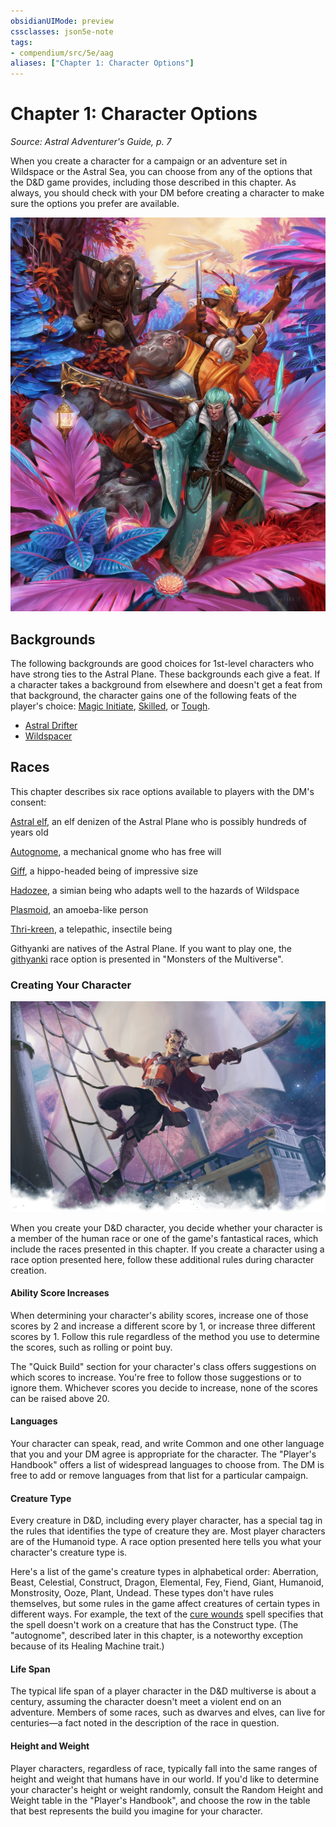 ```yaml
---
obsidianUIMode: preview
cssclasses: json5e-note
tags:
- compendium/src/5e/aag
aliases: ["Chapter 1: Character Options"]
---
```

# Chapter 1: Character Options
*Source: Astral Adventurer's Guide, p. 7* 

When you create a character for a campaign or an adventure set in Wildspace or the Astral Sea, you can choose from any of the options that the D&D game provides, including those described in this chapter. As always, you should check with your DM before creating a character to make sure the options you prefer are available.

![Spacefaring adventurers le...](/3-Mechanics/CLI/books/astral-adventurers-guide/img/002-01-001-characters-splash.webp#center "Spacefaring adventurers leave their damselfly ship behind and explore a new world in pursuit of their latest quest")

## Backgrounds

The following backgrounds are good choices for 1st-level characters who have strong ties to the Astral Plane. These backgrounds each give a feat. If a character takes a background from elsewhere and doesn't get a feat from that background, the character gains one of the following feats of the player's choice: [Magic Initiate](/3-Mechanics/CLI/feats/magic-initiate.md), [Skilled](/3-Mechanics/CLI/feats/skilled.md), or [Tough](/3-Mechanics/CLI/feats/tough.md).

- [Astral Drifter](/3-Mechanics/CLI/backgrounds/astral-drifter-aag.md)  
- [Wildspacer](/3-Mechanics/CLI/backgrounds/wildspacer-aag.md)  

## Races

This chapter describes six race options available to players with the DM's consent:

[Astral elf](/3-Mechanics/CLI/races/astral-elf-aag.md), an elf denizen of the Astral Plane who is possibly hundreds of years old

[Autognome](/3-Mechanics/CLI/races/autognome-aag.md), a mechanical gnome who has free will

[Giff](/3-Mechanics/CLI/races/giff-aag.md), a hippo-headed being of impressive size

[Hadozee](/3-Mechanics/CLI/races/hadozee-aag.md), a simian being who adapts well to the hazards of Wildspace

[Plasmoid](/3-Mechanics/CLI/races/plasmoid-aag.md), an amoeba-like person

[Thri-kreen](/3-Mechanics/CLI/races/thri-kreen-aag.md), a telepathic, insectile being

Githyanki are natives of the Astral Plane. If you want to play one, the [githyanki](/3-Mechanics/CLI/races/githyanki-mpmm.md)  race option is presented in "Monsters of the Multiverse".

### Creating Your Character

![](/3-Mechanics/CLI/books/astral-adventurers-guide/img/005-01-004-create-race-splash.webp#center)

When you create your D&D character, you decide whether your character is a member of the human race or one of the game's fantastical races, which include the races presented in this chapter. If you create a character using a race option presented here, follow these additional rules during character creation.

#### Ability Score Increases

When determining your character's ability scores, increase one of those scores by 2 and increase a different score by 1, or increase three different scores by 1. Follow this rule regardless of the method you use to determine the scores, such as rolling or point buy.

The "Quick Build" section for your character's class offers suggestions on which scores to increase. You're free to follow those suggestions or to ignore them. Whichever scores you decide to increase, none of the scores can be raised above 20.

#### Languages

Your character can speak, read, and write Common and one other language that you and your DM agree is appropriate for the character. The "Player's Handbook" offers a list of widespread languages to choose from. The DM is free to add or remove languages from that list for a particular campaign.

#### Creature Type

Every creature in D&D, including every player character, has a special tag in the rules that identifies the type of creature they are. Most player characters are of the Humanoid type. A race option presented here tells you what your character's creature type is.

Here's a list of the game's creature types in alphabetical order: Aberration, Beast, Celestial, Construct, Dragon, Elemental, Fey, Fiend, Giant, Humanoid, Monstrosity, Ooze, Plant, Undead. These types don't have rules themselves, but some rules in the game affect creatures of certain types in different ways. For example, the text of the [cure wounds](/3-Mechanics/CLI/spells/cure-wounds.md) spell specifies that the spell doesn't work on a creature that has the Construct type. (The "autognome", described later in this chapter, is a noteworthy exception because of its Healing Machine trait.)

#### Life Span

The typical life span of a player character in the D&D multiverse is about a century, assuming the character doesn't meet a violent end on an adventure. Members of some races, such as dwarves and elves, can live for centuries—a fact noted in the description of the race in question.

#### Height and Weight

Player characters, regardless of race, typically fall into the same ranges of height and weight that humans have in our world. If you'd like to determine your character's height or weight randomly, consult the Random Height and Weight table in the "Player's Handbook", and choose the row in the table that best represents the build you imagine for your character.